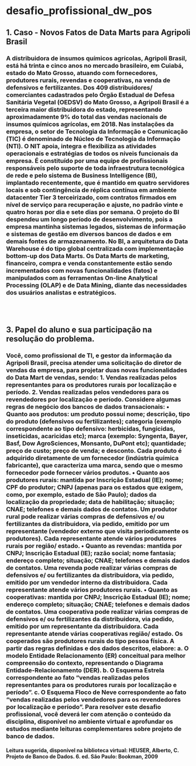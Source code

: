 # desafio_profissional_dw_pos


<h2>1. Caso - Novos Fatos de Data Marts para Agripoli Brasil</h2>
   
<h3> <p>A distribuidora de insumos químicos agrícolas, Agripoli Brasil, está há trinta e cinco anos no
mercado brasileiro, em Cuiabá, estado do Mato Grosso, atuando com fornecedores, produtores
rurais, revendas e cooperativas, na venda de defensivos e fertilizantes. Dos 409 distribuidores/
comerciantes cadastrados pelo Órgão Estadual de Defesa Sanitária Vegetal (OEDSV) do Mato
Grosso, a Agripoli Brasil é a terceira maior distribuidora do estado, representando
aproximadamente 9% do total das vendas nacionais de insumos químicos agrícolas, em 2018.
Nas instalações da empresa, o setor de Tecnologia da Informação e Comunicação (TIC) é
denominado de Núcleo de Tecnologia da Informação (NTI). O NIT apoia, integra e flexibiliza as
atividades operacionais e estratégias de todos os níveis funcionais da empresa. É constituído por
uma equipe de profissionais responsáveis pelo suporte de toda infraestrutura tecnológica de rede e
pelo sistema de Business Intelligence (BI), implantado recentemente, que é mantido em quatro
servidores locais e sob contingência de réplica contínua em ambiente datacenter Tier 3
terceirizado, com contratos firmados em nível de serviço para recuperação e ajuste, no padrão
vinte e quatro horas por dia e sete dias por semana.
O projeto do BI despendeu um longo período de desenvolvimento, pois a empresa mantinha sistemas
legados, sistemas de informação e sistemas de gestão em diversos bancos de dados e em demais
fontes de armazenamento. No BI, a arquitetura do Data Warehouse é do tipo global centralizada com
implementação bottom-up dos Data Marts.
Os Data Marts de marketing, financeiro, compra e venda constantemente estão sendo
incrementados com novas funcionalidades (fatos) e manipulados com as ferramentas On-line
Analytical Processing (OLAP) e de Data Mining, diante das necessidades dos usuários analistas e
estratégicos. </p></h3>
</br>
</br>
<h2>3. Papel do aluno e sua participação na resolução do problema.</h2>

<h3> <p>Você, como profissional de TI, e gestor da informação da Agripoli Brasil, precisa atender uma
solicitação do diretor de vendas da empresa, para projetar duas novas funcionalidades do Data Mart
de vendas, sendo:
1. Vendas realizadas pelos representantes para os produtores rurais por localização e período.
2. Vendas realizadas pelos vendedores para os revendedores por localização e período.
Considere algumas regras de negócio dos bancos de dados transacionais:
• Quanto aos produtos: um produto possui nome; descrição, tipo do produto (defensivos ou
fertilizantes); categoria (exemplo correspondente ao tipo defensivo: herbicidas, fungicidas,
inseticidas, acaricidas etc); marca (exemplo: Syngenta, Bayer, Basf, Dow AgroSciences,
Monsanto, DuPont etc); quantidade; preço de custo; preço de venda; e desconto. Cada
produto é adquirido diretamente de um fornecedor (indústria química fabricante), que
caracteriza uma marca, sendo que o mesmo fornecedor pode fornecer vários produtos.
• Quanto aos produtores rurais: mantida por Inscrição Estadual (IE); nome; CPF do produtor;
CNPJ (apenas para os estados que exigem, como, por exemplo, estado de São Paulo); dados
da localização da propriedade; data de habilitação; situação; CNAE; telefones e demais dados
de contatos. Um produtor rural pode realizar várias compras de defensivos e/ ou fertilizantes
da distribuidora, via pedido, emitido por um representante (vendedor externo que visita
periodicamente os produtores). Cada representante atende vários produtores rurais por
região/ estado.
• Quanto as revendas: mantida por CNPJ; Inscrição Estadual (IE); razão social; nome fantasia;
endereço completo; situação; CNAE; telefones e demais dados de contatos. Uma revenda
pode realizar várias compras de defensivos e/ ou fertilizantes da distribuidora, via pedido,
emitido por um vendedor interno da distribuidora. Cada representante atende vários
produtores rurais.
• Quanto as cooperativas: mantida por CNPJ; Inscrição Estadual (IE); nome; endereço completo;
situação; CNAE; telefones e demais dados de contatos. Uma cooperativa pode realizar várias
compras de defensivos e/ ou fertilizantes da distribuidora, via pedido, emitido por um
representante da distribuidora. Cada representante atende várias cooperativas região/
estado. Os cooperados são produtores rurais do tipo pessoa física.
A partir das regras definidas e dos dados descritos, elabore:
a. O modelo Entidade Relacionamento (ER) conceitual para melhor compreensão do contexto,
representando o Diagrama Entidade-Relacionamento (DER).
b. O Esquema Estrela correspondente ao fato “vendas realizadas pelos representantes para os
produtores rurais por localização e período”.
c. O Esquema Floco de Neve correspondente ao fato “vendas realizadas pelos vendedores para
os revendedores por localização e período”.
Para resolver este desafio profissional, você deverá ler com atenção o conteúdo da disciplina,
disponível no ambiente virtual e aprofundar os estudos mediante leituras complementares sobre
projeto de banco de dados. </p></h3>
<h4>Leitura sugerida, disponível na biblioteca virtual:
HEUSER, Alberto, C. Projeto de Banco de Dados. 6. ed. São Paulo: Bookman, 2009</h4>
